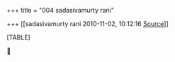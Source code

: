 +++
title = "004 sadasivamurty rani"

+++
[[sadasivamurty rani	2010-11-02, 10:12:16 [Source](https://groups.google.com/g/bvparishat/c/bnoL5XjNnR8)]]



[TABLE]



